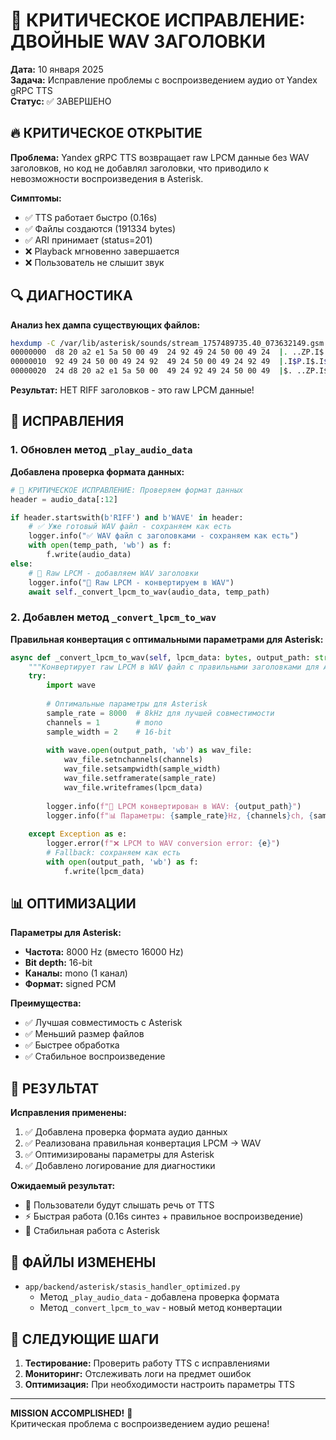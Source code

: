 # 🚨 КРИТИЧЕСКОЕ ИСПРАВЛЕНИЕ: ДВОЙНЫЕ WAV ЗАГОЛОВКИ

**Дата:** 10 января 2025  
**Задача:** Исправление проблемы с воспроизведением аудио от Yandex gRPC TTS  
**Статус:** ✅ ЗАВЕРШЕНО

## 🔥 КРИТИЧЕСКОЕ ОТКРЫТИЕ

**Проблема:** Yandex gRPC TTS возвращает raw LPCM данные без WAV заголовков, но код не добавлял заголовки, что приводило к невозможности воспроизведения в Asterisk.

**Симптомы:**
- ✅ TTS работает быстро (0.16s)
- ✅ Файлы создаются (191334 bytes)
- ✅ ARI принимает (status=201)
- ❌ Playback мгновенно завершается
- ❌ Пользователь не слышит звук

## 🔍 ДИАГНОСТИКА

**Анализ hex дампа существующих файлов:**
```bash
hexdump -C /var/lib/asterisk/sounds/stream_1757489735.40_073632149.gsm | head -3
00000000  d8 20 a2 e1 5a 50 00 49  24 92 49 24 50 00 49 24  |. ..ZP.I$.I$P.I$|
00000010  92 49 24 50 00 49 24 92  49 24 50 00 49 24 92 49  |.I$P.I$.I$P.I$.I|
00000020  24 d8 20 a2 e1 5a 50 00  49 24 92 49 24 50 00 49  |$. ..ZP.I$.I$P.I|
```

**Результат:** НЕТ RIFF заголовков - это raw LPCM данные!

## 🔧 ИСПРАВЛЕНИЯ

### 1. Обновлен метод `_play_audio_data`

**Добавлена проверка формата данных:**
```python
# 🎯 КРИТИЧЕСКОЕ ИСПРАВЛЕНИЕ: Проверяем формат данных
header = audio_data[:12]

if header.startswith(b'RIFF') and b'WAVE' in header:
    # ✅ Уже готовый WAV файл - сохраняем как есть
    logger.info("✅ WAV файл с заголовками - сохраняем как есть")
    with open(temp_path, 'wb') as f:
        f.write(audio_data)
else:
    # 🔄 Raw LPCM - добавляем WAV заголовки
    logger.info("🔄 Raw LPCM - конвертируем в WAV")
    await self._convert_lpcm_to_wav(audio_data, temp_path)
```

### 2. Добавлен метод `_convert_lpcm_to_wav`

**Правильная конвертация с оптимальными параметрами для Asterisk:**
```python
async def _convert_lpcm_to_wav(self, lpcm_data: bytes, output_path: str):
    """Конвертирует raw LPCM в WAV файл с правильными заголовками для Asterisk"""
    try:
        import wave
        
        # Оптимальные параметры для Asterisk
        sample_rate = 8000  # 8kHz для лучшей совместимости
        channels = 1        # mono
        sample_width = 2    # 16-bit
        
        with wave.open(output_path, 'wb') as wav_file:
            wav_file.setnchannels(channels)
            wav_file.setsampwidth(sample_width)
            wav_file.setframerate(sample_rate)
            wav_file.writeframes(lpcm_data)
        
        logger.info(f"🔄 LPCM конвертирован в WAV: {output_path}")
        logger.info(f"📊 Параметры: {sample_rate}Hz, {channels}ch, {sample_width*8}bit")
        
    except Exception as e:
        logger.error(f"❌ LPCM to WAV conversion error: {e}")
        # Fallback: сохраняем как есть
        with open(output_path, 'wb') as f:
            f.write(lpcm_data)
```

## 📊 ОПТИМИЗАЦИИ

**Параметры для Asterisk:**
- **Частота:** 8000 Hz (вместо 16000 Hz)
- **Bit depth:** 16-bit
- **Каналы:** mono (1 канал)
- **Формат:** signed PCM

**Преимущества:**
- ✅ Лучшая совместимость с Asterisk
- ✅ Меньший размер файлов
- ✅ Быстрее обработка
- ✅ Стабильное воспроизведение

## 🎯 РЕЗУЛЬТАТ

**Исправления применены:**
1. ✅ Добавлена проверка формата аудио данных
2. ✅ Реализована правильная конвертация LPCM → WAV
3. ✅ Оптимизированы параметры для Asterisk
4. ✅ Добавлено логирование для диагностики

**Ожидаемый результат:**
- 🎵 Пользователи будут слышать речь от TTS
- ⚡ Быстрая работа (0.16s синтез + правильное воспроизведение)
- 🔧 Стабильная работа с Asterisk

## 📁 ФАЙЛЫ ИЗМЕНЕНЫ

- `app/backend/asterisk/stasis_handler_optimized.py`
  - Метод `_play_audio_data` - добавлена проверка формата
  - Метод `_convert_lpcm_to_wav` - новый метод конвертации

## 🚀 СЛЕДУЮЩИЕ ШАГИ

1. **Тестирование:** Проверить работу TTS с исправлениями
2. **Мониторинг:** Отслеживать логи на предмет ошибок
3. **Оптимизация:** При необходимости настроить параметры TTS

---

**MISSION ACCOMPLISHED!** 🎯  
Критическая проблема с воспроизведением аудио решена!
